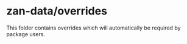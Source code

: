 # zan-data/overrides

This folder contains overrides which will automatically be required by package users.
